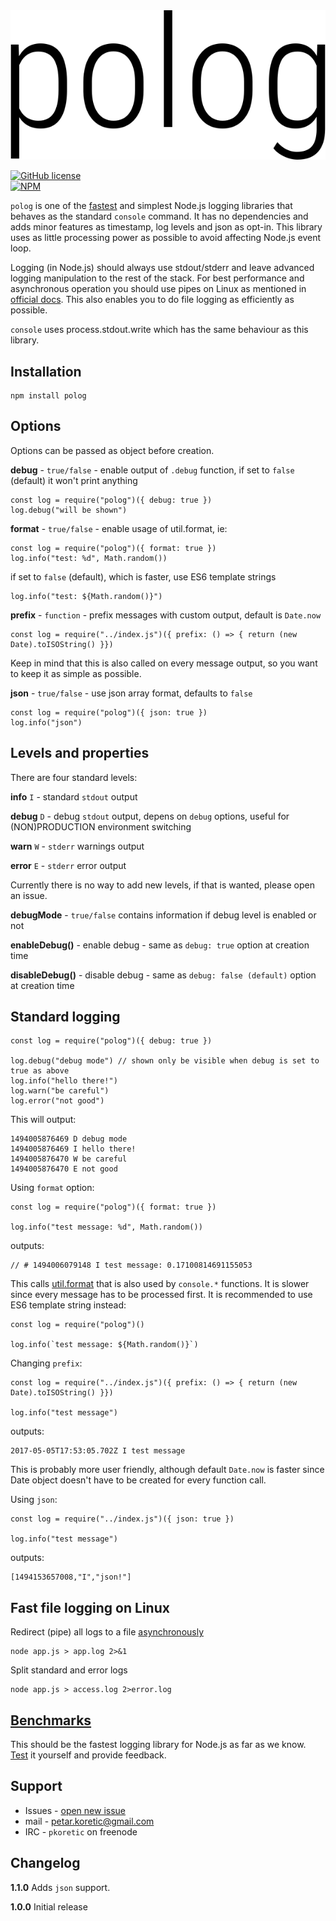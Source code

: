 <div align="center"><img src="https://github.com/pkoretic/polog/blob/misc/polog.png?raw=true"/></div>

[![GitHub license](https://img.shields.io/github/license/mashape/apistatus.svg)](https://github.com/pkoretic/polog/blob/master/LICENSE)<br/>
[![NPM](https://nodei.co/npm/polog.png?downloads=true&downloadRank=true&stars=true)](https://www.npmjs.com/package/polog)

`polog` is one of the [fastest](benchmarks) and simplest Node.js logging libraries that behaves as the
standard `console` command. It has no dependencies and adds minor features as timestamp, log levels
and json as opt-in. This library uses as little processing power as possible to avoid affecting
Node.js event loop.

Logging (in Node.js) should always use stdout/stderr and leave advanced logging manipulation to the
rest of the stack. For best performance and asynchronous operation you should use pipes on Linux as
mentioned in [official docs](https://nodejs.org/api/process.html#process_a_note_on_process_i_o).
This also enables you to do file logging as efficiently as possible.

`console` uses process.stdout.write which has the same behaviour as this library.

## Installation

```
npm install polog
```

## Options

Options can be passed as object before creation.

**debug** - `true/false` - enable output of `.debug` function, if set to `false` (default) it won't print anything

```
const log = require("polog")({ debug: true })
log.debug("will be shown")
```

**format** - `true/false` - enable usage of util.format, ie:

```
const log = require("polog")({ format: true })
log.info("test: %d", Math.random())
```

if set to `false` (default), which is faster, use ES6 template strings

```
log.info("test: ${Math.random()}")
```

**prefix** - `function` - prefix messages with custom output, default is `Date.now`
```
const log = require("../index.js")({ prefix: () => { return (new Date).toISOString() }})
```

Keep in mind that this is also called on every message output, so you want to keep it as simple as
possible.

**json** - `true/false` - use json array format, defaults to `false`
```
const log = require("polog")({ json: true })
log.info("json")
```

## Levels and properties

There are four standard levels:

**info** `I` - standard `stdout` output

**debug** `D` - debug `stdout` output, depens on `debug` options, useful for (NON)PRODUCTION
environment switching

**warn** `W` - `stderr` warnings output

**error** `E` - `stderr` error output

Currently there is no way to add new levels, if that is wanted, please open an issue.

**debugMode** - `true/false` contains information if debug level is enabled or not

**enableDebug()** - enable debug - same as `debug: true` option at creation time

**disableDebug()** - disable debug - same as `debug: false (default)` option at creation time

## Standard logging

```
const log = require("polog")({ debug: true })

log.debug("debug mode") // shown only be visible when debug is set to true as above
log.info("hello there!")
log.warn("be careful")
log.error("not good")
```

This will output:

```
1494005876469 D debug mode
1494005876469 I hello there!
1494005876470 W be careful
1494005876470 E not good
```

Using `format` option:

```
const log = require("polog")({ format: true })

log.info("test message: %d", Math.random())
```
outputs:

```
// # 1494006079148 I test message: 0.17100814691155053
```
This calls [util.format](https://nodejs.org/api/util.html#util_util_format_format_args) that is also
used by `console.*` functions. It is slower since every message has to be processed first. It is
recommended to use ES6 template string instead:

```
const log = require("polog")()

log.info(`test message: ${Math.random()}`)
````

Changing `prefix`:

```
const log = require("../index.js")({ prefix: () => { return (new Date).toISOString() }})

log.info("test message")
```

outputs:
```
2017-05-05T17:53:05.702Z I test message
```

This is probably more user friendly, although default `Date.now` is faster since Date object doesn't
have to be created for every function call.

Using `json`:

```
const log = require("../index.js")({ json: true })

log.info("test message")
```

outputs:
```
[1494153657008,"I","json!"]
```

## Fast file logging on Linux

Redirect (pipe) all logs to a file [asynchronously](https://nodejs.org/api/process.html#process_a_note_on_process_i_o)

```
node app.js > app.log 2>&1
```

Split standard and error logs

```
node app.js > access.log 2>error.log
```

## [Benchmarks](benchmarks)

This should be the fastest logging library for Node.js as far as we know. [Test](benchmarks) it
yourself and provide feedback.

## Support

 * Issues - [open new issue](https://github.com/pkoretic/polog/issues)
 * mail - petar.koretic@gmail.com
 * IRC - `pkoretic` on freenode

## Changelog

**1.1.0** Adds `json` support.

**1.0.0** Initial release
